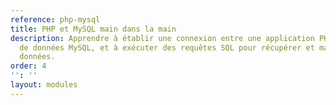 ```yaml
---
reference: php-mysql
title: PHP et MySQL main dans la main
description: Apprendre à établir une connexion entre une application PHP et une base
  de données MySQL, et à exécuter des requêtes SQL pour récupérer et manipuler des
  données.
order: 4
'': ''
layout: modules
---
```

